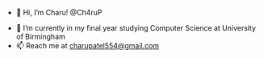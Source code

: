 - 👋 Hi, I’m Charu! @Ch4ruP
<!---- 👀 I’m interested in ...
--->
- 🌱 I’m currently in my final year studying Computer Science at University of Birmingham 
- 📫 Reach me at charupatel554@gmail.com

<!---
Ch4ruP/Ch4ruP is a ✨ special ✨ repository because its `README.md` (this file) appears on your GitHub profile.
You can click the Preview link to take a look at your changes.
--->
